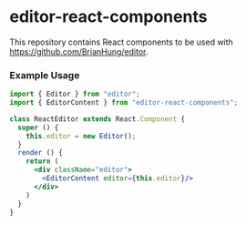 # editor-react-components
This repository contains React components to be used with https://github.com/BrianHung/editor.

### Example Usage

```jsx
import { Editor } from "editor";
import { EditorContent } from "editor-react-components";

class ReactEditor extends React.Component {
  super () {
    this.editor = new Editor();
  }
  render () {
    return (
      <div className="editor">
        <EditorContent editor={this.editor}/>
      </div>
    )
  }
}
```
